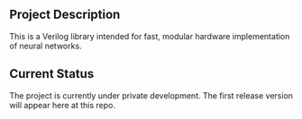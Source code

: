 ## Project Description
This is a Verilog library intended for fast, modular hardware implementation of neural networks.

## Current Status
The project is currently under private development. The first release version will appear here at this repo. 
